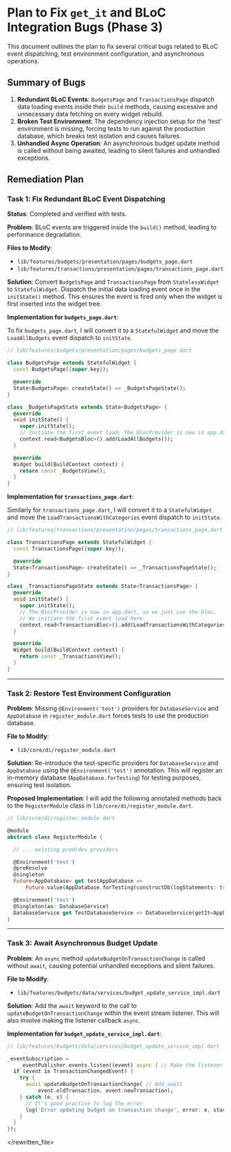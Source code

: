# Plan to Fix `get_it` and BLoC Integration Bugs (Phase 3)

This document outlines the plan to fix several critical bugs related to BLoC event dispatching, test environment configuration, and asynchronous operations.

## Summary of Bugs

1.  **Redundant BLoC Events**: `BudgetsPage` and `TransactionsPage` dispatch data loading events inside their `build` methods, causing excessive and unnecessary data fetching on every widget rebuild.
2.  **Broken Test Environment**: The dependency injection setup for the 'test' environment is missing, forcing tests to run against the production database, which breaks test isolation and causes failures.
3.  **Unhandled Async Operation**: An asynchronous budget update method is called without being awaited, leading to silent failures and unhandled exceptions.

## Remediation Plan

### Task 1: Fix Redundant BLoC Event Dispatching

**Status**: Completed and verified with tests.

**Problem**: BLoC events are triggered inside the `build()` method, leading to performance degradation.

**Files to Modify**:
*   `lib/features/budgets/presentation/pages/budgets_page.dart`
*   `lib/features/transactions/presentation/pages/transactions_page.dart`

**Solution**:
Convert `BudgetsPage` and `TransactionsPage` from `StatelessWidget` to `StatefulWidget`. Dispatch the initial data loading event once in the `initState()` method. This ensures the event is fired only when the widget is first inserted into the widget tree.

**Implementation for `budgets_page.dart`**:

To fix `budgets_page.dart`, I will convert it to a `StatefulWidget` and move the `LoadAllBudgets` event dispatch to `initState`.

```dart
// lib/features/budgets/presentation/pages/budgets_page.dart

class BudgetsPage extends StatefulWidget {
  const BudgetsPage({super.key});

  @override
  State<BudgetsPage> createState() => _BudgetsPageState();
}

class _BudgetsPageState extends State<BudgetsPage> {
  @override
  void initState() {
    super.initState();
    // Initiate the first event load. The BlocProvider is now in app.dart.
    context.read<BudgetsBloc>().add(LoadAllBudgets());
  }

  @override
  Widget build(BuildContext context) {
    return const _BudgetsView();
  }
}
```

**Implementation for `transactions_page.dart`**:

Similarly for `transactions_page.dart`, I will convert it to a `StatefulWidget` and move the `LoadTransactionsWithCategories` event dispatch to `initState`.

```dart
// lib/features/transactions/presentation/pages/transactions_page.dart

class TransactionsPage extends StatefulWidget {
  const TransactionsPage({super.key});

  @override
  State<TransactionsPage> createState() => _TransactionsPageState();
}

class _TransactionsPageState extends State<TransactionsPage> {
  @override
  void initState() {
    super.initState();
    // The BlocProvider is now in app.dart, so we just use the bloc.
    // We initiate the first event load here.
    context.read<TransactionsBloc>().add(LoadTransactionsWithCategories());
  }

  @override
  Widget build(BuildContext context) {
    return const _TransactionsView();
  }
}
```

---

### Task 2: Restore Test Environment Configuration

**Problem**: Missing `@Environment('test')` providers for `DatabaseService` and `AppDatabase` in `register_module.dart` forces tests to use the production database.

**File to Modify**:
*   `lib/core/di/register_module.dart`

**Solution**:
Re-introduce the test-specific providers for `DatabaseService` and `AppDatabase` using the `@Environment('test')` annotation. This will register an in-memory database (`AppDatabase.forTesting`) for testing purposes, ensuring test isolation.

**Proposed Implementation**:
I will add the following annotated methods back to the `RegisterModule` class in `lib/core/di/register_module.dart`.

```dart
// lib/core/di/register_module.dart

@module
abstract class RegisterModule {

  // ... existing prod/dev providers

  @Environment('test')
  @preResolve
  @singleton
  Future<AppDatabase> get testAppDatabase =>
      Future.value(AppDatabase.forTesting(constructDb(logStatements: true)));

  @Environment('test')
  @Singleton(as: DatabaseService)
  DatabaseService get TestDatabaseService => DatabaseService(getIt<AppDatabase>());
}
```

---

### Task 3: Await Asynchronous Budget Update

**Problem**: An `async` method `updateBudgetOnTransactionChange` is called without `await`, causing potential unhandled exceptions and silent failures.

**File to Modify**:
*   `lib/features/budgets/data/services/budget_update_service_impl.dart`

**Solution**:
Add the `await` keyword to the call to `updateBudgetOnTransactionChange` within the event stream listener. This will also involve making the listener callback `async`.

**Implementation for `budget_update_service_impl.dart`**:

```dart
// lib/features/budgets/data/services/budget_update_service_impl.dart

_eventSubscription =
    _eventPublisher.events.listen((event) async { // Make the listener async
  if (event is TransactionChangedEvent) {
    try {
      await updateBudgetOnTransactionChange( // Add await
          event.oldTransaction, event.newTransaction);
    } catch (e, s) {
      // It's good practice to log the error
      log('Error updating budget on transaction change', error: e, stackTrace: s);
    }
  }
});
```

</rewritten_file>